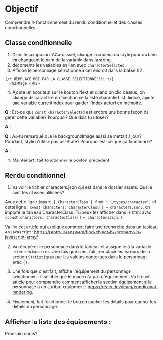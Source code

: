 # Objectif

Comprendre le fonctionnement du rendu conditionnel et des classes conditionnelles.

## Classe conditionnelle

1. Dans le composant ACaroussel, change la couleur du style pour du bleu en changeant le nom de la variable dans la string.
2. décomente les variables en lien avec `characterSelected`.
3. Affiche le personnage sélectionné à cet endroit dans la balise h2 : 

```
{/* REMPLACE MOI PAR LA CLASSE SELECTIONNÉE!!! */}
  <h2>Mage </h2>
```

4. Ajoute un écouteur sur le bouton Next et quand on clic dessus, on change de caractère en fonction de la liste characterList. Indice, ajoute une variable currentIndex pour garder l'index actuel en mémoire.
   
**Q** : Est-ce que `const characterSelected` est encore une bonne façon de gérer cette variable? Pourquoi? Que dois tu utiliser?

**A** : 

**Q** : As-tu remarqué que le backgroundImage aussi se mettait à jour? Pourtant, style n'utilse pas useState? Pourquoi est-ce que ça fonctionne?

**A** : 

4. Maintenant, fait fonctionner le bouton précédent.

## Rendu conditionnel

1. Va voir le fichier characters.json qui est dans le dossier assets. Quelle sont les classes utilisées?

Avec cette ligne `import { CharacterClass } from '../types/character';` et cette ligne : `const characters: CharacterClass[] = charactersJson;`, on importe le tableau CharacterClass. Tu peux les afficher dans le html avec `{const characters: CharacterClass[] = charactersJson;}`.

Va lire cet article qui explique comment faire une recherche dans un tableau en javascript :  https://sentry.io/answers/find-object-by-property-in-javascript-array/

2. Va récupérer le personnage dans le tableau et assigne le à la variable `selectedCharacter`. Une fois que c'est fait, remplace les valeurs de la section `Statistiques` par les valeurs contenues dans le personnage avec `{}`.

3. Une fois que c'est fait, affiche l'équipement du personnage sélectionné... Il semble que le mage n'a pas d'équipement. Va lire cet article pour comprendre comment afficher la section équipement si le personnage a un attribut equipment : https://react.dev/learn/conditional-rendering.

4. Finalement, fait fonctionner le bouton cacher les détails pour cacher les détails du personnage.

## Afficher la liste des équipements : 
Prochain cours?